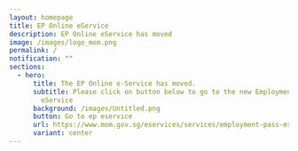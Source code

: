 ```yaml
---
layout: homepage
title: EP Online eService
description: EP Online eService has moved
image: /images/logo_mom.png
permalink: /
notification: ""
sections:
  - hero:
      title: The EP Online e-Service has moved.
      subtitle: Please click on button below to go to the new Employment Pass (EP)
        eService
      background: /images/Untitled.png
      button: Go to ep eservice
      url: https://www.mom.gov.sg/eservices/services/employment-pass-eservice
      variant: center
---
```

